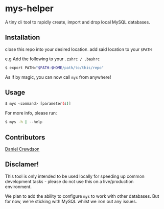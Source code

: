 # mys-helper

A tiny cli tool to rapidly create, import and drop local MySQL databases.

## Installation
close this repo into your desired location.
add said location to your `$PATH`

e.g Add the following to your `.zshrc / .bashrc`
```sh
$ export PATH="$PATH:$HOME/path/to/this/repo"
```

As if by magic, you can now call `mys` from anywhere!

## Usage
```sh
$ mys <command> [parameter(s)]
```

For more info, please run:

```sh
$ mys -h | --help
```

## Contributors
[Daniel Crewdson](https://www.github.com/crumb1e)

## Disclamer!
This tool is only intended to be used locally for speeding up common development tasks - please do not use this on a live/production environment.

We plan to add the ability to configure `mys` to work with other databases. But for now, we're sticking with MySQL whilst we iron out any issues.

